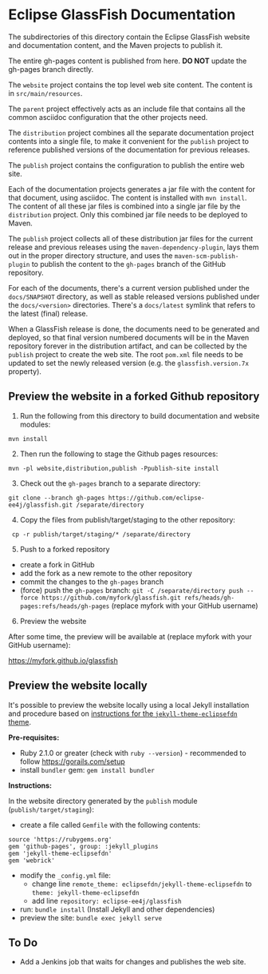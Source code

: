 # Eclipse GlassFish Documentation

The subdirectories of this directory contain the Eclipse GlassFish
website and documentation content, and the Maven projects to publish it.

The entire gh-pages content is published from here.
**DO NOT** update the gh-pages branch directly.

The `website` project contains the top level web site content.
The content is in `src/main/resources`.

The `parent` project effectively acts as an include file that contains
all the common asciidoc configuration that the other projects need.

The `distribution` project combines all the separate documentation
project contents into a single file, to make it convenient for
the `publish` project to reference published versions of the
documentation for previous releases.

The `publish` project contains the configuration to publish the
entire web site.

Each of the documentation projects generates a jar file with the
content for that document, using asciidoc.
The content is installed with `mvn install`.
The content of all these jar files is combined into a single jar
file by the `distribution` project.
Only this combined jar file needs to be deployed to Maven.

The `publish` project collects all of these distribution jar files
for the current release and previous releases using the
`maven-dependency-plugin`, lays them out in the proper directory
structure, and uses the `maven-scm-publish-plugin` to publish
the content to the `gh-pages` branch of the GitHub repository.

For each of the documents, there's a current version published under
the `docs/SNAPSHOT` directory, as well as stable released versions
published under the `docs/<version>` directories.
There's a `docs/latest` symlink that refers to the latest (final) release.

When a GlassFish release is done, the documents need to be generated
and deployed, so that final version numbered documents will be in the
Maven repository forever in the distribution artifact, and can be
collected by the `publish` project to create the web site.
The root `pom.xml` file needs to be updated to set the newly released
version (e.g. the `glassfish.version.7x` property).

## Preview the website in a forked Github repository

1. Run the following from this directory to build documentation and website modules:

```
mvn install
```

2. Then run the following to stage the Github pages resources:

```
mvn -pl website,distribution,publish -Ppublish-site install
```

3. Check out the `gh-pages` branch to a separate directory:

```
git clone --branch gh-pages https://github.com/eclipse-ee4j/glassfish.git /separate/directory
```

4. Copy the files from publish/target/staging to the other repository:

```
 cp -r publish/target/staging/* /separate/directory
```

5. Push to a forked repository

* create a fork in GitHub
* add the fork as a new remote to the other repository
* commit the changes to the `gh-pages` branch
* (force) push the `gh-pages` branch: `git -C /separate/directory push --force https://github.com/myfork/glassfish.git refs/heads/gh-pages:refs/heads/gh-pages` (replace myfork with your GitHub username)

6. Preview the website

After some time, the preview will be available at (replace myfork with your GitHub username):

https://myfork.github.io/glassfish

## Preview the website locally

It's possible to preview the website locally using a local Jekyll installation and procedure based on [instructions for the `jekyll-theme-eclipsefdn` theme](https://github.com/EclipseFdn/jekyll-theme-eclipsefdn#running-the-site-locally).

**Pre-requisites:**

* Ruby 2.1.0 or greater (check with `ruby --version`) - recommended to follow https://gorails.com/setup
* install `bundler` gem: `gem install bundler`

**Instructions:**

In the website directory generated by the `publish` module (`publish/target/staging`):

* create a file called `Gemfile` with the following contents:
```
source 'https://rubygems.org'
gem 'github-pages', group: :jekyll_plugins
gem 'jekyll-theme-eclipsefdn'
gem 'webrick'
```
* modify the `_config.yml` file:
  * change line `remote_theme: eclipsefdn/jekyll-theme-eclipsefdn` to `theme: jekyll-theme-eclipsefdn`
  * add line `repository: eclipse-ee4j/glassfish`
* run: `bundle install` (Install Jekyll and other dependencies)
* preview the site: `bundle exec jekyll serve`




## To Do

* Add a Jenkins job that waits for changes and publishes the web site.
